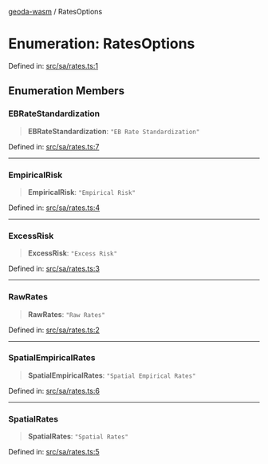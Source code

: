 [geoda-wasm](../globals.md) / RatesOptions

# Enumeration: RatesOptions

Defined in: [src/sa/rates.ts:1](https://github.com/GeoDaCenter/geoda-lib/blob/d16e85157b1f26754a712ea4c9a3cf18ab0e7b74/src/js/src/sa/rates.ts#L1)

## Enumeration Members

### EBRateStandardization

> **EBRateStandardization**: `"EB Rate Standardization"`

Defined in: [src/sa/rates.ts:7](https://github.com/GeoDaCenter/geoda-lib/blob/d16e85157b1f26754a712ea4c9a3cf18ab0e7b74/src/js/src/sa/rates.ts#L7)

***

### EmpiricalRisk

> **EmpiricalRisk**: `"Empirical Risk"`

Defined in: [src/sa/rates.ts:4](https://github.com/GeoDaCenter/geoda-lib/blob/d16e85157b1f26754a712ea4c9a3cf18ab0e7b74/src/js/src/sa/rates.ts#L4)

***

### ExcessRisk

> **ExcessRisk**: `"Excess Risk"`

Defined in: [src/sa/rates.ts:3](https://github.com/GeoDaCenter/geoda-lib/blob/d16e85157b1f26754a712ea4c9a3cf18ab0e7b74/src/js/src/sa/rates.ts#L3)

***

### RawRates

> **RawRates**: `"Raw Rates"`

Defined in: [src/sa/rates.ts:2](https://github.com/GeoDaCenter/geoda-lib/blob/d16e85157b1f26754a712ea4c9a3cf18ab0e7b74/src/js/src/sa/rates.ts#L2)

***

### SpatialEmpiricalRates

> **SpatialEmpiricalRates**: `"Spatial Empirical Rates"`

Defined in: [src/sa/rates.ts:6](https://github.com/GeoDaCenter/geoda-lib/blob/d16e85157b1f26754a712ea4c9a3cf18ab0e7b74/src/js/src/sa/rates.ts#L6)

***

### SpatialRates

> **SpatialRates**: `"Spatial Rates"`

Defined in: [src/sa/rates.ts:5](https://github.com/GeoDaCenter/geoda-lib/blob/d16e85157b1f26754a712ea4c9a3cf18ab0e7b74/src/js/src/sa/rates.ts#L5)
